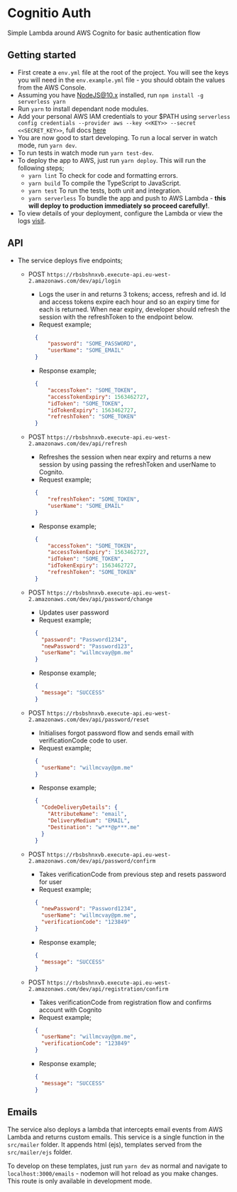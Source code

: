 # Cognitio Auth

Simple Lambda around AWS Cognito for basic authentication flow

## Getting started

- First create a `env.yml` file at the root of the project. You will see the keys you will need in the `env.example.yml` file - you should obtain the values from the AWS Console.
- Assuming you have NodeJS@10.x installed, run `npm install -g serverless yarn`
- Run `yarn` to install dependant node modules.
- Add your personal AWS IAM credentials to your $PATH using `serverless config credentials --provider aws --key <<KEY>> --secret <<SECRET_KEY>>`, full docs [here](https://github.com/serverless/serverless/blob/master/docs/providers/aws/guide/credentials.md)
- You are now good to start developing. To run a local server in watch mode, run `yarn dev`.
- To run tests in watch mode run `yarn test-dev`.
- To deploy the app to AWS, just run `yarn deploy`. This will run the following steps;
  - `yarn lint` To check for code and formatting errors.
  - `yarn build` To compile the TypeScript to JavaScript.
  - `yarn test` To run the tests, both unit and integration.
  - `yarn serverless` To bundle the app and push to AWS Lambda - **this will deploy to production immediately so proceed carefully!**.
- To view details of your deployment, configure the Lambda or view the logs [visit](https://eu-west-2.console.aws.amazon.com/lambda/home?region=eu-west-2#/functions/cognito-auth-api-dev-dev-server?tab=graph).

## API

- The service deploys five endpoints;
  - POST `https://rbsbshnxvb.execute-api.eu-west-2.amazonaws.com/dev/api/login`
    - Logs the user in and returns 3 tokens; access, refresh and id. Id and access tokens expire each hour and so an expiry time for each is returned. When near expiry, developer should refresh the session with the refreshToken to the endpoint below.
    - Request example;
    ```JSON
      {
          "password": "SOME_PASSWORD",
          "userName": "SOME_EMAIL"
      }

    ```
    - Response example;
    ```JSON
      {
          "accessToken": "SOME_TOKEN",
          "accessTokenExpiry": 1563462727,
          "idToken": "SOME_TOKEN",
          "idTokenExpiry": 1563462727,
          "refreshToken": "SOME_TOKEN"
      }
    ```
  - POST `https://rbsbshnxvb.execute-api.eu-west-2.amazonaws.com/dev/api/refresh`
    - Refreshes the session when near expiry and returns a new session by using passing the refreshToken and userName to Cognito.
    - Request example;
    ```JSON
      {
          "refreshToken": "SOME_TOKEN",
          "userName": "SOME_EMAIL"
      }
    ```
    - Response example;
    ```JSON
      {
          "accessToken": "SOME_TOKEN",
          "accessTokenExpiry": 1563462727,
          "idToken": "SOME_TOKEN",
          "idTokenExpiry": 1563462727,
          "refreshToken": "SOME_TOKEN"
      }
    ```

  - POST `https://rbsbshnxvb.execute-api.eu-west-2.amazonaws.com/dev/api/password/change`
    - Updates user password
    - Request example;
    ```JSON
      { 
        "password": "Password1234",
        "newPassword": "Password123",
        "userName": "willmcvay@pm.me"
      }

    ```
    - Response example;
    ```JSON
      {
        "message": "SUCCESS"
      }
    ```
  
  - POST `https://rbsbshnxvb.execute-api.eu-west-2.amazonaws.com/dev/api/password/reset`
    - Initialises forgot password flow and sends email with verificationCode code to user.
    - Request example;
    ```JSON
      { 
        "userName": "willmcvay@pm.me"
      }

    ```
    - Response example;
    ```JSON
      {
        "CodeDeliveryDetails": {
          "AttributeName": "email",
          "DeliveryMedium": "EMAIL",
          "Destination": "w***@p***.me"
        }
      }
    ```

  - POST `https://rbsbshnxvb.execute-api.eu-west-2.amazonaws.com/dev/api/password/confirm`
    - Takes verificationCode from previous step and resets password for user
    - Request example;
    ```JSON
      {
        "newPassword": "Password1234",
        "userName": "willmcvay@pm.me",
        "verificationCode": "123849"
      }

    ```
    - Response example;
    ```JSON
      {
        "message": "SUCCESS"
      }
    ```

  - POST `https://rbsbshnxvb.execute-api.eu-west-2.amazonaws.com/dev/api/registration/confirm`
    - Takes verificationCode from registration flow and confirms account with Cognito
    - Request example;
    ```JSON
      {
        "userName": "willmcvay@pm.me",
        "verificationCode": "123849"
      }

    ```
    - Response example;
    ```JSON
      {
        "message": "SUCCESS"
      }
    ```
## Emails

The service also deploys a lambda that intercepts email events from AWS Lambda and returns custom emails. This service is a single function in the `src/mailer` folder. It appends html (ejs), templates served from the `src/mailer/ejs` folder. 

To develop on these templates, just run `yarn dev` as normal and navigate to `localhost:3000/emails` - nodemon will hot reload as you make changes. This route is only available in development mode.